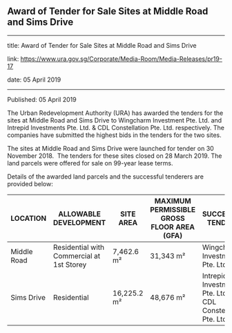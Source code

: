 ## Award of Tender for Sale Sites at Middle Road and Sims Drive

---

title: Award of Tender for Sale Sites at Middle Road and Sims Drive

link: https://www.ura.gov.sg/Corporate/Media-Room/Media-Releases/pr19-17

date: 05 April 2019

---

Published: 05 April 2019

The Urban Redevelopment Authority (URA) has awarded the tenders for the sites at Middle Road and Sims Drive to Wingcharm Investment Pte. Ltd. and Intrepid Investments Pte. Ltd. & CDL Constellation Pte. Ltd. respectively. The companies have submitted the highest bids in the tenders for the two sites.

The sites at Middle Road and Sims Drive were launched for tender on 30 November 2018.  The tenders for these sites closed on 28 March 2019. The land parcels were offered for sale on 99-year lease terms.

Details of the awarded land parcels and the successful tenderers are provided below:

| LOCATION    | ALLOWABLE DEVELOPMENT                     | SITE AREA   | MAXIMUM PERMISSIBLE GROSS FLOOR AREA (GFA) | SUCCESSFUL TENDERER                                            | TENDERED PRICE ($PSM of GFA) |
| ----------- | ----------------------------------------- | ----------- | ------------------------------------------ | -------------------------------------------------------------- | ---------------------------- |
| Middle Road | Residential with Commercial at 1st Storey | 7,462.6 m²  | 31,343 m²                                  | Wingcharm Investment Pte. Ltd.                                 | $491,999,999.00 ($15,697.28) |
| Sims Drive  | Residential                               | 16,225.2 m² | 48,676 m²                                  | Intrepid Investments Pte. Ltd. and CDL Constellation Pte. Ltd. | $383,529,936.00 ($7,879.24)  |
